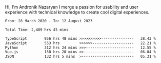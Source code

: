 Hi, I'm Andronik Nazaryan
I merge a passion for usability and user experience with technical knowledge to create cool digital experiences.


<!--START_SECTION:waka-->

```txt
From: 28 March 2020 - To: 12 August 2023

Total Time: 2,489 hrs 45 mins

TypeScript        956 hrs 48 mins >>>>>>>>>>---------------   38.43 %
JavaScript        553 hrs         >>>>>>-------------------   22.21 %
Python            312 hrs 24 mins >>>----------------------   12.55 %
Vue.js            150 hrs 20 mins >>-----------------------   06.04 %
JSON              132 hrs 5 mins  >------------------------   05.31 %
```

<!--END_SECTION:waka-->
